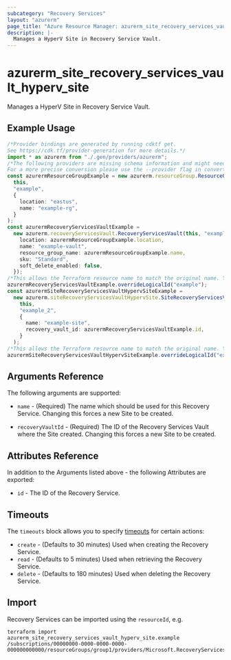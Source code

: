 ```yaml
---
subcategory: "Recovery Services"
layout: "azurerm"
page_title: "Azure Resource Manager: azurerm_site_recovery_services_vault_hyperv_site"
description: |-
  Manages a HyperV Site in Recovery Service Vault.
---
```


# azurerm\_site\_recovery\_services\_vault\_hyperv\_site

Manages a HyperV Site in Recovery Service Vault.

## Example Usage

```typescript
/*Provider bindings are generated by running cdktf get.
See https://cdk.tf/provider-generation for more details.*/
import * as azurerm from "./.gen/providers/azurerm";
/*The following providers are missing schema information and might need manual adjustments to synthesize correctly: azurerm.
For a more precise conversion please use the --provider flag in convert.*/
const azurermResourceGroupExample = new azurerm.resourceGroup.ResourceGroup(
  this,
  "example",
  {
    location: "eastus",
    name: "example-rg",
  }
);
const azurermRecoveryServicesVaultExample =
  new azurerm.recoveryServicesVault.RecoveryServicesVault(this, "example_1", {
    location: azurermResourceGroupExample.location,
    name: "example-vault",
    resource_group_name: azurermResourceGroupExample.name,
    sku: "Standard",
    soft_delete_enabled: false,
  });
/*This allows the Terraform resource name to match the original name. You can remove the call if you don't need them to match.*/
azurermRecoveryServicesVaultExample.overrideLogicalId("example");
const azurermSiteRecoveryServicesVaultHypervSiteExample =
  new azurerm.siteRecoveryServicesVaultHypervSite.SiteRecoveryServicesVaultHypervSite(
    this,
    "example_2",
    {
      name: "example-site",
      recovery_vault_id: azurermRecoveryServicesVaultExample.id,
    }
  );
/*This allows the Terraform resource name to match the original name. You can remove the call if you don't need them to match.*/
azurermSiteRecoveryServicesVaultHypervSiteExample.overrideLogicalId("example");

```

## Arguments Reference

The following arguments are supported:

*   `name` - (Required) The name which should be used for this Recovery Service. Changing this forces a new Site to be created.

*   `recoveryVaultId` - (Required) The ID of the Recovery Services Vault where the Site created. Changing this forces a new Site to be created.

## Attributes Reference

In addition to the Arguments listed above - the following Attributes are exported:

* `id` - The ID of the Recovery Service.

## Timeouts

The `timeouts` block allows you to specify [timeouts](https://www.terraform.io/language/resources/syntax#operation-timeouts) for certain actions:

* `create` - (Defaults to 30 minutes) Used when creating the Recovery Service.
* `read` - (Defaults to 5 minutes) Used when retrieving the Recovery Service.
* `delete` - (Defaults to 180 minutes) Used when deleting the Recovery Service.

## Import

Recovery Services can be imported using the `resourceId`, e.g.

```shell
terraform import azurerm_site_recovery_services_vault_hyperv_site.example /subscriptions/00000000-0000-0000-0000-000000000000/resourceGroups/group1/providers/Microsoft.RecoveryServices/vaults/vault1/replicationFabrics/fabric1
```
